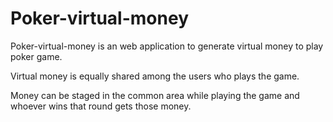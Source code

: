 # Poker-virtual-money

Poker-virtual-money is an web application to generate virtual money to play poker game.

Virtual money is equally shared among the users who plays the game.

Money can be staged in the common area while playing the game and
whoever wins that round gets those money.